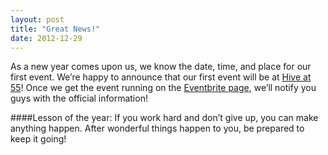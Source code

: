 ```yaml
---
layout: post
title: "Great News!"
date: 2012-12-29
---
```


As a new year comes upon us, we know the date, time, and place for our first event. We’re happy to announce that our first event will be at [Hive at 55](http://hiveat55.com/)! Once we get the event running on the [Eventbrite page](http://techunderthirty.eventbrite.com/), we’ll notify you guys with the official information!

####Lesson of the year:
If you work hard and don’t give up, you can make anything happen. After wonderful things happen to you, be prepared to keep it going!
